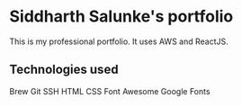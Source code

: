 # Siddharth Salunke's portfolio

This is my professional portfolio. It uses AWS and ReactJS.

## Technologies used

Brew
Git
SSH
HTML
CSS
Font Awesome
Google Fonts